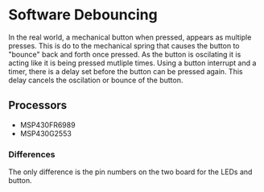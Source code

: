 # Software Debouncing
In the real world, a mechanical button when pressed, appears as multiple presses. This is do to the mechanical 
spring that causes the button to "bounce" back and forth once pressed. As the button is oscilating it is acting
like it is being pressed mutliple times. Using a button interrupt and a timer, there is a delay set before the 
button can be pressed again. This delay cancels the oscilation or bounce of the button.

## Processors
- MSP430FR6989
- MSP430G2553

### Differences
The only difference is the pin numbers on the two board for the LEDs and button.